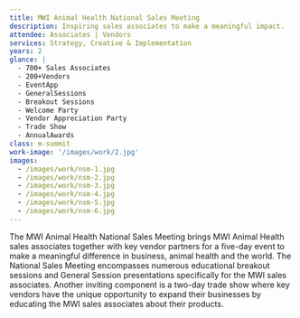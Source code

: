 ```yaml
---
title: MWI Animal Health National Sales Meeting
description: Inspiring sales associates to make a meaningful impact.
attendee: Associates | Vendors
services: Strategy, Creative & Implementation
years: 2
glance: |
  - 700+ Sales Associates
  - 200+Vendors
  - EventApp
  - GeneralSessions
  - Breakout Sessions
  - Welcome Party
  - Vendor Appreciation Party
  - Trade Show
  - AnnualAwards
class: m-summit
work-image: '/images/work/2.jpg'
images:
  - /images/work/nsm-1.jpg
  - /images/work/nsm-2.jpg
  - /images/work/nsm-3.jpg
  - /images/work/nsm-4.jpg
  - /images/work/nsm-5.jpg
  - /images/work/nsm-6.jpg
---
```


The MWI Animal Health National Sales Meeting brings MWI Animal Health sales associates together with key vendor partners for a five-day event to make a meaningful difference in business, animal health and the world. The National Sales Meeting encompasses numerous educational breakout sessions and General Session presentations specifically for the MWI sales associates. Another inviting component is a two-day trade show where key vendors have the unique opportunity to expand their businesses by educating the MWI sales associates about their products.
